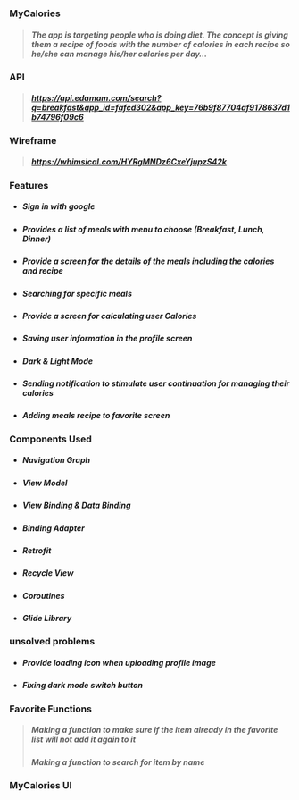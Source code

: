 
### MyCalories 

> ##### The app is targeting people who is doing diet. The concept is giving them a recipe of foods with the number of calories in each recipe so he/she can manage his/her calories per day…



### API
> ##### https://api.edamam.com/search?q=breakfast&app_id=fafcd302&app_key=76b9f87704af9178637d1b74796f09c6



### Wireframe
> ##### https://whimsical.com/HYRgMNDz6CxeYjupzS42k



### Features 
* ##### Sign in with google 
* ##### Provides a list of meals with menu to choose (Breakfast, Lunch, Dinner) 
* ##### Provide a screen for the details of the meals including the calories and recipe
* ##### Searching for specific meals
* ##### Provide a screen for calculating user Calories
* ##### Saving user information in the profile screen 
* ##### Dark & Light Mode 
* ##### Sending notification to stimulate user continuation for managing their calories
* ##### Adding meals recipe to favorite screen 



### Components Used 
* ##### Navigation Graph
* ##### View Model
* ##### View Binding & Data Binding
* ##### Binding Adapter
* ##### Retrofit
* ##### Recycle View
* ##### Coroutines
* ##### Glide Library



### unsolved problems
* ##### Provide loading icon when uploading profile image
* ##### Fixing dark mode switch button



### Favorite Functions
> ##### Making a function to make sure if the item already in the favorite list will not add it again to it
> ##### Making a function to search for item by name 



### MyCalories UI



